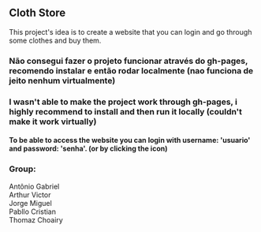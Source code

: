 ## Cloth Store
This project's idea is to create a website that you can login and go through some clothes and buy them.

### Não consegui fazer o projeto funcionar através do gh-pages, recomendo instalar e então rodar localmente (nao funciona de jeito nenhum virtualmente)

### I wasn't able to make the project work through gh-pages, i highly recommend to install and then run it locally (couldn't make it work virtually)

#### To be able to access the website you can login with username: 'usuario' and password: 'senha'. (or by clicking the icon)

### Group:
Antônio Gabriel<br />
Arthur Victor<br />
Jorge Miguel<br />
Pabllo Cristian<br />
Thomaz Choairy
